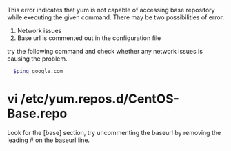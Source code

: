 This error indicates that yum is not capable of accessing base repository while executing the given command. 
There may be two possibilities of error.

1. Network issues
2. Base url is commented out in the configuration file

try the following command and check whether any network issues is causing the problem.
```sh
  $ping google.com
```

# vi /etc/yum.repos.d/CentOS-Base.repo
Look for the [base] section, try uncommenting the baseurl by removing the leading # on the baseurl line.
